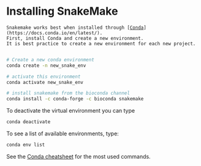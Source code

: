 # Installing SnakeMake

<pre><code>Snakemake works best when installed through [<a data-footnote-ref href="#user-content-fn-1">Conda</a>](https://docs.conda.io/en/latest/). 
First, install Conda and create a new environment. 
It is best practice to create a new environment for each new project.
</code></pre>

```bash

# Create a new conda environment
conda create -n new_snake_env

# activate this environment
conda activate new_snake_env

# install snakemake from the bioconda channel
conda install -c conda-forge -c bioconda snakemake
```

To deactivate the virtual environment you can type

```bash
conda deactivate
```

To see a list of available environments, type:

```bash
conda env list
```

See the [Conda cheatsheet](https://docs.conda.io/projects/conda/en/stable/\_downloads/843d9e0198f2a193a3484886fa28163c/conda-cheatsheet.pdf) for the most used commands.

[^1]: 
